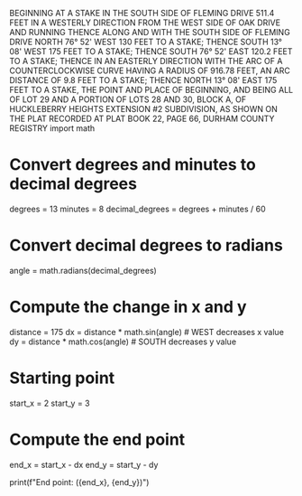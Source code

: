 BEGINNING AT A STAKE IN THE SOUTH SIDE OF FLEMING DRIVE 511.4 FEET IN A WESTERLY DIRECTION FROM THE WEST SIDE OF OAK DRIVE AND RUNNING THENCE ALONG AND WITH THE SOUTH SIDE OF FLEMING DRIVE NORTH 76° 52' WEST 130 FEET TO A STAKE; THENCE SOUTH 13° 08' WEST 175 FEET TO A STAKE; THENCE SOUTH 76° 52' EAST 120.2 FEET TO A STAKE; THENCE IN AN EASTERLY DIRECTION WITH THE ARC OF A COUNTERCLOCKWISE CURVE HAVING A RADIUS OF 916.78 FEET, AN ARC DISTANCE OF 9.8 FEET TO A STAKE; THENCE NORTH 13° 08' EAST 175 FEET TO A STAKE, THE POINT AND PLACE OF BEGINNING, AND BEING ALL OF LOT 29 AND A PORTION OF LOTS 28 AND 30, BLOCK A, OF HUCKLEBERRY HEIGHTS EXTENSION #2 SUBDIVISION, AS SHOWN ON THE PLAT RECORDED AT PLAT BOOK 22, PAGE 66, DURHAM COUNTY REGISTRY
import math

# Convert degrees and minutes to decimal degrees
degrees = 13
minutes = 8
decimal_degrees = degrees + minutes / 60

# Convert decimal degrees to radians
angle = math.radians(decimal_degrees)

# Compute the change in x and y
distance = 175
dx = distance * math.sin(angle)  # WEST decreases x value
dy = distance * math.cos(angle)  # SOUTH decreases y value

# Starting point
start_x = 2
start_y = 3

# Compute the end point
end_x = start_x - dx
end_y = start_y - dy

print(f"End point: ({end_x}, {end_y})")

